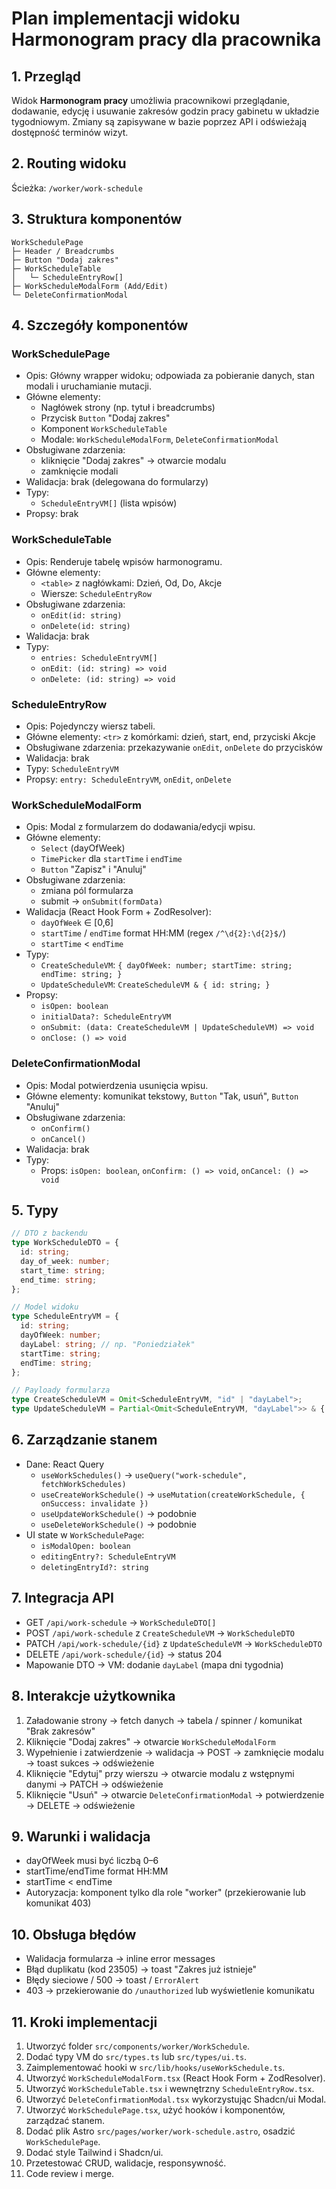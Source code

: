 # Plan implementacji widoku Harmonogram pracy dla pracownika

## 1. Przegląd

Widok **Harmonogram pracy** umożliwia pracownikowi przeglądanie, dodawanie, edycję i usuwanie zakresów godzin pracy gabinetu w układzie tygodniowym. Zmiany są zapisywane w bazie poprzez API i odświeżają dostępność terminów wizyt.

## 2. Routing widoku

Ścieżka: `/worker/work-schedule`

## 3. Struktura komponentów

```
WorkSchedulePage
├─ Header / Breadcrumbs
├─ Button "Dodaj zakres"
├─ WorkScheduleTable
│   └─ ScheduleEntryRow[]
├─ WorkScheduleModalForm (Add/Edit)
└─ DeleteConfirmationModal
```

## 4. Szczegóły komponentów

### WorkSchedulePage

- Opis: Główny wrapper widoku; odpowiada za pobieranie danych, stan modali i uruchamianie mutacji.
- Główne elementy:
  - Nagłówek strony (np. tytuł i breadcrumbs)
  - Przycisk `Button` "Dodaj zakres"
  - Komponent `WorkScheduleTable`
  - Modale: `WorkScheduleModalForm`, `DeleteConfirmationModal`
- Obsługiwane zdarzenia:
  - kliknięcie "Dodaj zakres" → otwarcie modalu
  - zamknięcie modali
- Walidacja: brak (delegowana do formularzy)
- Typy:
  - `ScheduleEntryVM[]` (lista wpisów)
- Propsy: brak

### WorkScheduleTable

- Opis: Renderuje tabelę wpisów harmonogramu.
- Główne elementy:
  - `<table>` z nagłówkami: Dzień, Od, Do, Akcje
  - Wiersze: `ScheduleEntryRow`
- Obsługiwane zdarzenia:
  - `onEdit(id: string)`
  - `onDelete(id: string)`
- Walidacja: brak
- Typy:
  - `entries: ScheduleEntryVM[]`
  - `onEdit: (id: string) => void`
  - `onDelete: (id: string) => void`

### ScheduleEntryRow

- Opis: Pojedynczy wiersz tabeli.
- Główne elementy: `<tr>` z komórkami: dzień, start, end, przyciski Akcje
- Obsługiwane zdarzenia: przekazywanie `onEdit`, `onDelete` do przycisków
- Walidacja: brak
- Typy: `ScheduleEntryVM`
- Propsy: `entry: ScheduleEntryVM`, `onEdit`, `onDelete`

### WorkScheduleModalForm

- Opis: Modal z formularzem do dodawania/edycji wpisu.
- Główne elementy:
  - `Select` (dayOfWeek)
  - `TimePicker` dla `startTime` i `endTime`
  - `Button` "Zapisz" i "Anuluj"
- Obsługiwane zdarzenia:
  - zmiana pól formularza
  - submit → `onSubmit(formData)`
- Walidacja (React Hook Form + ZodResolver):
  - `dayOfWeek` ∈ [0,6]
  - `startTime` / `endTime` format HH:MM (regex `/^\d{2}:\d{2}$/`)
  - `startTime` < `endTime`
- Typy:
  - `CreateScheduleVM`: `{ dayOfWeek: number; startTime: string; endTime: string; }`
  - `UpdateScheduleVM`: `CreateScheduleVM & { id: string; }`
- Propsy:
  - `isOpen: boolean`
  - `initialData?: ScheduleEntryVM`
  - `onSubmit: (data: CreateScheduleVM | UpdateScheduleVM) => void`
  - `onClose: () => void`

### DeleteConfirmationModal

- Opis: Modal potwierdzenia usunięcia wpisu.
- Główne elementy: komunikat tekstowy, `Button` "Tak, usuń", `Button` "Anuluj"
- Obsługiwane zdarzenia:
  - `onConfirm()`
  - `onCancel()`
- Walidacja: brak
- Typy:
  - Props: `isOpen: boolean`, `onConfirm: () => void`, `onCancel: () => void`

## 5. Typy

```ts
// DTO z backendu
type WorkScheduleDTO = {
  id: string;
  day_of_week: number;
  start_time: string;
  end_time: string;
};

// Model widoku
type ScheduleEntryVM = {
  id: string;
  dayOfWeek: number;
  dayLabel: string; // np. "Poniedziałek"
  startTime: string;
  endTime: string;
};

// Payloady formularza
type CreateScheduleVM = Omit<ScheduleEntryVM, "id" | "dayLabel">;
type UpdateScheduleVM = Partial<Omit<ScheduleEntryVM, "dayLabel">> & { id: string };
```

## 6. Zarządzanie stanem

- Dane: React Query
  - `useWorkSchedules()` → `useQuery("work-schedule", fetchWorkSchedules)`
  - `useCreateWorkSchedule()` → `useMutation(createWorkSchedule, { onSuccess: invalidate })`
  - `useUpdateWorkSchedule()` → podobnie
  - `useDeleteWorkSchedule()` → podobnie
- UI state w `WorkSchedulePage`:
  - `isModalOpen: boolean`
  - `editingEntry?: ScheduleEntryVM`
  - `deletingEntryId?: string`

## 7. Integracja API

- GET `/api/work-schedule` → `WorkScheduleDTO[]`
- POST `/api/work-schedule` z `CreateScheduleVM` → `WorkScheduleDTO`
- PATCH `/api/work-schedule/{id}` z `UpdateScheduleVM` → `WorkScheduleDTO`
- DELETE `/api/work-schedule/{id}` → status 204
- Mapowanie DTO → VM: dodanie `dayLabel` (mapa dni tygodnia)

## 8. Interakcje użytkownika

1. Załadowanie strony → fetch danych → tabela / spinner / komunikat "Brak zakresów"
2. Kliknięcie "Dodaj zakres" → otwarcie `WorkScheduleModalForm`
3. Wypełnienie i zatwierdzenie → walidacja → POST → zamknięcie modalu → toast sukces → odświeżenie
4. Kliknięcie "Edytuj" przy wierszu → otwarcie modalu z wstępnymi danymi → PATCH → odświeżenie
5. Kliknięcie "Usuń" → otwarcie `DeleteConfirmationModal` → potwierdzenie → DELETE → odświeżenie

## 9. Warunki i walidacja

- dayOfWeek musi być liczbą 0–6
- startTime/endTime format HH:MM
- startTime < endTime
- Autoryzacja: komponent tylko dla role "worker" (przekierowanie lub komunikat 403)

## 10. Obsługa błędów

- Walidacja formularza → inline error messages
- Błąd duplikatu (kod 23505) → toast "Zakres już istnieje"
- Błędy sieciowe / 500 → toast / `ErrorAlert`
- 403 → przekierowanie do `/unauthorized` lub wyświetlenie komunikatu

## 11. Kroki implementacji

1. Utworzyć folder `src/components/worker/WorkSchedule`.
2. Dodać typy VM do `src/types.ts` lub `src/types/ui.ts`.
3. Zaimplementować hooki w `src/lib/hooks/useWorkSchedule.ts`.
4. Utworzyć `WorkScheduleModalForm.tsx` (React Hook Form + ZodResolver).
5. Utworzyć `WorkScheduleTable.tsx` i wewnętrzny `ScheduleEntryRow.tsx`.
6. Utworzyć `DeleteConfirmationModal.tsx` wykorzystując Shadcn/ui Modal.
7. Utworzyć `WorkSchedulePage.tsx`, użyć hooków i komponentów, zarządzać stanem.
8. Dodać plik Astro `src/pages/worker/work-schedule.astro`, osadzić `WorkSchedulePage`.
9. Dodać style Tailwind i Shadcn/ui.
10. Przetestować CRUD, walidacje, responsywność.
11. Code review i merge.
